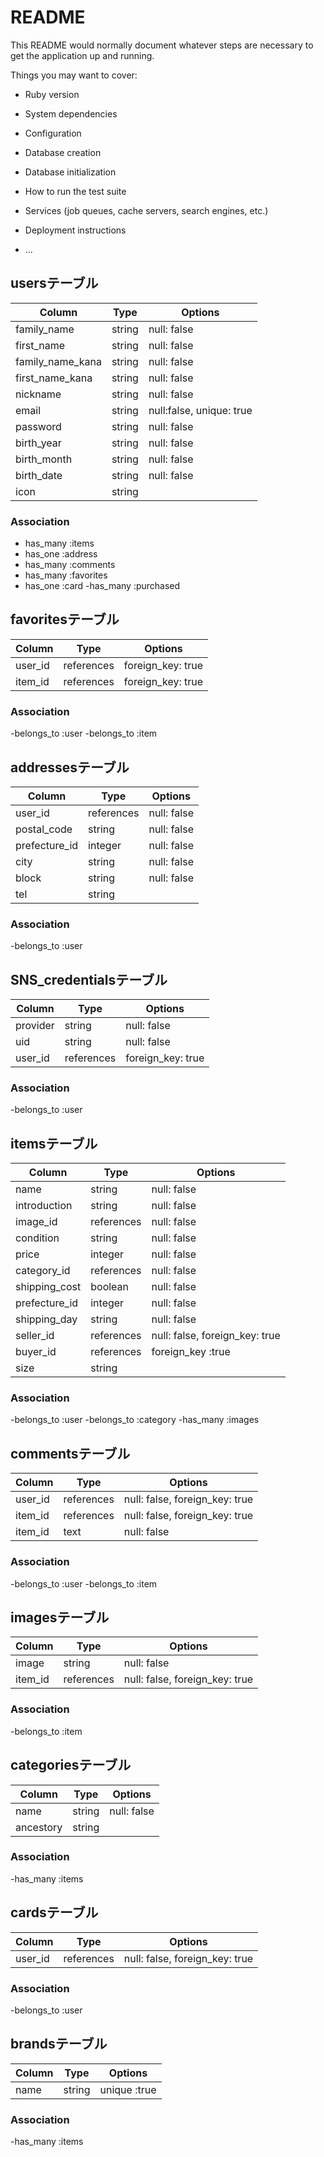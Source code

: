 # README

This README would normally document whatever steps are necessary to get the
application up and running.

Things you may want to cover:

* Ruby version

* System dependencies

* Configuration

* Database creation

* Database initialization

* How to run the test suite

* Services (job queues, cache servers, search engines, etc.)

* Deployment instructions

* ...

## usersテーブル
|Column|Type|Options|
|------|----|-------|
|family_name|string|null: false|
|first_name|string|null: false|
|family_name_kana|string|null: false|
|first_name_kana|string|null: false|
|nickname|string|null: false|
|email|string|null:false, unique: true|
|password|string|null: false|
|birth_year|string|null: false|
|birth_month|string|null: false|
|birth_date|string|null: false|
|icon|string||

### Association
- has_many :items
- has_one :address
- has_many :comments
- has_many :favorites
- has_one :card
-has_many :purchased

## favoritesテーブル
|Column|Type|Options|
|------|----|-------|
|user_id|references|foreign_key: true|
|item_id|references|foreign_key: true|

### Association
-belongs_to :user
-belongs_to :item


## addressesテーブル
|Column|Type|Options|
|------|----|-------|
|user_id|references|null: false|
|postal_code|string|null: false|
|prefecture_id|integer|null: false|
|city|string|null: false|
|block|string|null: false|
|tel|string||

### Association
-belongs_to :user


## SNS_credentialsテーブル
|Column|Type|Options|
|------|----|-------|
|provider|string|null: false|
|uid|string|null: false|
|user_id|references|foreign_key: true|

### Association
-belongs_to :user


## itemsテーブル
|Column|Type|Options|
|------|----|-------|
|name|string|null: false|
|introduction|string|null: false|
|image_id|references|null: false|
|condition|string|null: false|
|price|integer|null: false|
|category_id|references|null: false|
|shipping_cost|boolean|null: false|
|prefecture_id|integer|null: false|
|shipping_day|string|null: false|
|seller_id|references|null: false, foreign_key: true|
|buyer_id|references|foreign_key :true|
|size|string||

### Association
-belongs_to :user
-belongs_to :category
-has_many :images


## commentsテーブル
|Column|Type|Options|
|------|----|-------|
|user_id|references|null: false, foreign_key: true|
|item_id|references|null: false, foreign_key: true|
|item_id|text|null: false|

### Association
-belongs_to :user
-belongs_to :item


## imagesテーブル
|Column|Type|Options|
|------|----|-------|
|image|string|null: false|
|item_id|references|null: false, foreign_key: true|

### Association
-belongs_to :item


## categoriesテーブル
|Column|Type|Options|
|------|----|-------|
|name|string|null: false|
|ancestory|string||

### Association
-has_many :items


## cardsテーブル
|Column|Type|Options|
|------|----|-------|
|user_id|references|null: false, foreign_key: true|

### Association
-belongs_to :user


## brandsテーブル
|Column|Type|Options|
|------|----|-------|
|name|string|unique :true|

### Association
-has_many :items